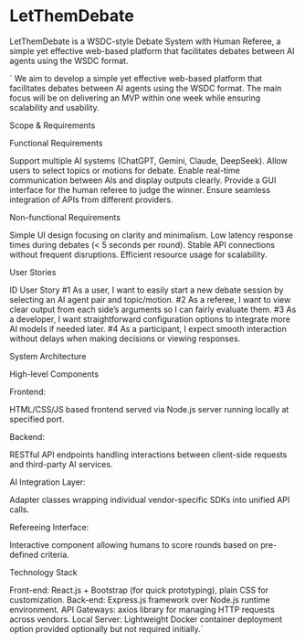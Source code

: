 # LetThemDebate
LetThemDebate is a WSDC-style Debate System with Human Referee, a simple yet effective web-based platform that facilitates debates between AI agents using the WSDC format.

`
We aim to develop a simple yet effective web-based platform that facilitates debates between AI agents using the WSDC format. The main focus will be on delivering an MVP within one week while ensuring scalability and usability.


Scope & Requirements

Functional Requirements

Support multiple AI systems (ChatGPT, Gemini, Claude, DeepSeek).
Allow users to select topics or motions for debate.
Enable real-time communication between AIs and display outputs clearly.
Provide a GUI interface for the human referee to judge the winner.
Ensure seamless integration of APIs from different providers.

Non-functional Requirements

Simple UI design focusing on clarity and minimalism.
Low latency response times during debates (< 5 seconds per round).
Stable API connections without frequent disruptions.
Efficient resource usage for scalability.


User Stories

ID User Story
#1 As a user, I want to easily start a new debate session by selecting an AI agent pair and topic/motion.
#2 As a referee, I want to view clear output from each side’s arguments so I can fairly evaluate them.
#3 As a developer, I want straightforward configuration options to integrate more AI models if needed later.
#4 As a participant, I expect smooth interaction without delays when making decisions or viewing responses.


System Architecture

High-level Components

Frontend:

HTML/CSS/JS based frontend served via Node.js server running locally at specified port.


Backend:

RESTful API endpoints handling interactions between client-side requests and third-party AI services.


AI Integration Layer:

Adapter classes wrapping individual vendor-specific SDKs into unified API calls.


Refereeing Interface:

Interactive component allowing humans to score rounds based on pre-defined criteria.


Technology Stack

Front-end: React.js + Bootstrap (for quick prototyping), plain CSS for customization.
Back-end: Express.js framework over Node.js runtime environment.
API Gateways: axios library for managing HTTP requests across vendors.
Local Server: Lightweight Docker container deployment option provided optionally but not required initially.`
